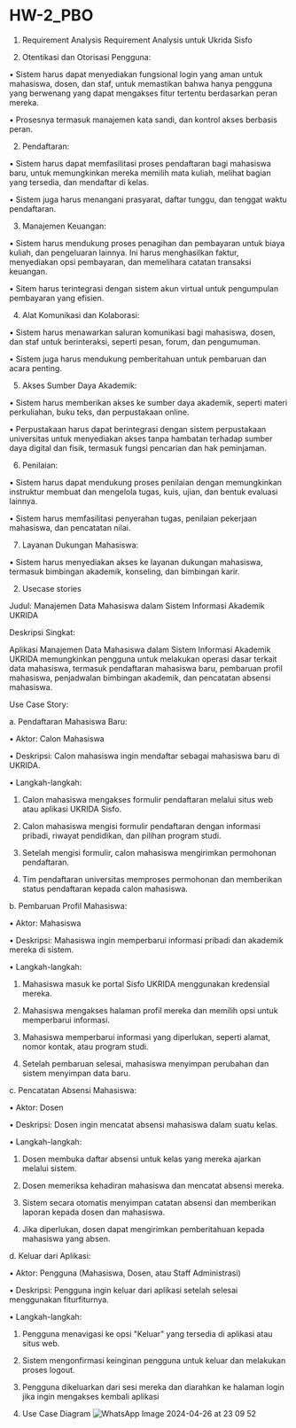 # HW-2_PBO
1.	Requirement Analysis
Requirement Analysis untuk Ukrida Sisfo

1.	Otentikasi dan Otorisasi Pengguna:

• Sistem harus dapat menyediakan fungsional login yang aman untuk mahasiswa, dosen, dan staf, untuk memastikan bahwa hanya pengguna yang berwenang yang dapat mengakses fitur tertentu berdasarkan peran mereka.

• Prosesnya termasuk manajemen kata sandi, dan kontrol akses berbasis peran. 

2.	Pendaftaran:

• Sistem harus dapat memfasilitasi proses pendaftaran bagi mahasiswa baru, untuk memungkinkan mereka memilih mata kuliah, melihat bagian yang tersedia, dan mendaftar di kelas.

• Sistem juga harus menangani prasyarat, daftar tunggu, dan tenggat waktu pendaftaran.

3.	Manajemen Keuangan:

• Sistem harus mendukung proses penagihan dan pembayaran untuk biaya kuliah, dan pengeluaran lainnya. Ini harus menghasilkan faktur, menyediakan opsi pembayaran, dan memelihara catatan transaksi keuangan.

• Sitem harus terintegrasi dengan sistem akun virtual untuk pengumpulan pembayaran yang efisien. 

4.	Alat Komunikasi dan Kolaborasi:

• Sistem harus menawarkan saluran komunikasi bagi mahasiswa, dosen, dan staf untuk berinteraksi, seperti pesan, forum, dan pengumuman.

• Sistem juga harus mendukung pemberitahuan untuk pembaruan dan acara penting. 

5.	Akses Sumber Daya Akademik:

• Sistem harus memberikan akses ke sumber daya akademik, seperti materi perkuliahan, buku teks, dan perpustakaan online.

• Perpustakaan harus dapat berintegrasi dengan sistem perpustakaan universitas untuk menyediakan akses tanpa hambatan terhadap sumber daya digital dan fisik, termasuk fungsi pencarian dan hak peminjaman.

6.	Penilaian:

• Sistem harus dapat mendukung proses penilaian dengan memungkinkan instruktur membuat dan mengelola tugas, kuis, ujian, dan bentuk evaluasi lainnya.

• Sistem harus memfasilitasi penyerahan tugas, penilaian pekerjaan mahasiswa, dan pencatatan nilai.

7.	Layanan Dukungan Mahasiswa:

• Sistem harus menyediakan akses ke layanan dukungan mahasiswa, termasuk bimbingan akademik, konseling, dan bimbingan karir.


2.	Usecase stories

Judul: Manajemen Data Mahasiswa dalam Sistem Informasi Akademik UKRIDA

Deskripsi Singkat:

Aplikasi Manajemen Data Mahasiswa dalam Sistem Informasi Akademik UKRIDA memungkinkan pengguna untuk melakukan operasi dasar terkait data mahasiswa, termasuk pendaftaran mahasiswa baru, pembaruan profil mahasiswa, penjadwalan bimbingan akademik, dan pencatatan absensi mahasiswa.

Use Case Story:

a.	Pendaftaran Mahasiswa Baru:

• Aktor: Calon Mahasiswa

• Deskripsi: Calon mahasiswa ingin mendaftar sebagai mahasiswa baru di UKRIDA.

• Langkah-langkah:

1. Calon mahasiswa mengakses formulir pendaftaran melalui situs web atau aplikasi UKRIDA Sisfo.

2. Calon mahasiswa mengisi formulir pendaftaran dengan informasi pribadi, riwayat pendidikan, dan pilihan program studi.

3. Setelah mengisi formulir, calon mahasiswa mengirimkan permohonan pendaftaran.

4. Tim pendaftaran universitas memproses permohonan dan memberikan status pendaftaran kepada calon mahasiswa.

b.	Pembaruan Profil Mahasiswa:

• Aktor: Mahasiswa

• Deskripsi: Mahasiswa ingin memperbarui informasi pribadi dan akademik mereka di sistem.

• Langkah-langkah:

1. Mahasiswa masuk ke portal Sisfo UKRIDA menggunakan kredensial mereka.

2. Mahasiswa mengakses halaman profil mereka dan memilih opsi untuk memperbarui informasi.

3. Mahasiswa memperbarui informasi yang diperlukan, seperti alamat, nomor kontak, atau program studi.

4. Setelah pembaruan selesai, mahasiswa menyimpan perubahan dan sistem menyimpan data baru.

c.	Pencatatan Absensi Mahasiswa:

• Aktor: Dosen

• Deskripsi: Dosen ingin mencatat absensi mahasiswa dalam suatu kelas.

• Langkah-langkah:

1. Dosen membuka daftar absensi untuk kelas yang mereka ajarkan melalui sistem.

2. Dosen memeriksa kehadiran mahasiswa dan mencatat absensi mereka.

3. Sistem secara otomatis menyimpan catatan absensi dan memberikan laporan kepada dosen dan mahasiswa.

4. Jika diperlukan, dosen dapat mengirimkan pemberitahuan kepada mahasiswa yang absen.

d.	Keluar dari Aplikasi:

• Aktor: Pengguna (Mahasiswa, Dosen, atau Staff Administrasi)

• Deskripsi: Pengguna ingin keluar dari aplikasi setelah selesai menggunakan fiturfiturnya.

• Langkah-langkah:

1. Pengguna menavigasi ke opsi "Keluar" yang tersedia di aplikasi atau situs web.

2. Sistem mengonfirmasi keinginan pengguna untuk keluar dan melakukan proses logout.

3. Pengguna dikeluarkan dari sesi mereka dan diarahkan ke halaman login jika ingin mengakses kembali aplikasi

3. Use Case Diagram
   ![WhatsApp Image 2024-04-26 at 23 09 52](https://github.com/deajjsrt/HW-2_PBO/assets/151018005/d025cb31-176f-4496-aee9-eb5b426b13ee)

